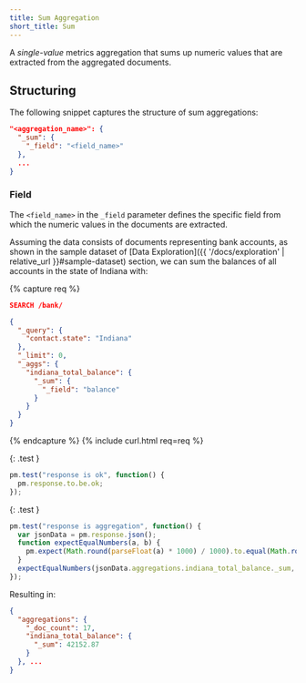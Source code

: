 ```yaml
---
title: Sum Aggregation
short_title: Sum
---
```


A _single-value_ metrics aggregation that sums up numeric values that are
extracted from the aggregated documents.

## Structuring

The following snippet captures the structure of sum aggregations:

```json
"<aggregation_name>": {
  "_sum": {
    "_field": "<field_name>"
  },
  ...
}
```

### Field

The `<field_name>` in the `_field` parameter defines the specific field from
which the numeric values in the documents are extracted.

Assuming the data consists of documents representing bank accounts, as shown in
the sample dataset of [Data Exploration]({{ '/docs/exploration' | relative_url }}#sample-dataset)
section, we can sum the balances of all accounts in the state of Indiana with:

{% capture req %}

```json
SEARCH /bank/

{
  "_query": {
    "contact.state": "Indiana"
  },
  "_limit": 0,
  "_aggs": {
    "indiana_total_balance": {
      "_sum": {
        "_field": "balance"
      }
    }
  }
}
```
{% endcapture %}
{% include curl.html req=req %}

{: .test }

```js
pm.test("response is ok", function() {
  pm.response.to.be.ok;
});
```

{: .test }

```js
pm.test("response is aggregation", function() {
  var jsonData = pm.response.json();
  function expectEqualNumbers(a, b) {
    pm.expect(Math.round(parseFloat(a) * 1000) / 1000).to.equal(Math.round(parseFloat(b) * 1000) / 1000);
  }
  expectEqualNumbers(jsonData.aggregations.indiana_total_balance._sum, 42152.87);
});
```

Resulting in:

```json
{
  "aggregations": {
    "_doc_count": 17,
    "indiana_total_balance": {
      "_sum": 42152.87
    }
  }, ...
}
```
